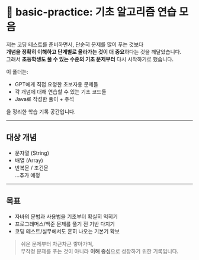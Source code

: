 # 📁 basic-practice: 기초 알고리즘 연습 모음

저는 코딩 테스트를 준비하면서, 단순히 문제를 많이 푸는 것보다<br>
**개념을 정확히 이해하고 단계별로 올라가는 것이 더 중요**하다는 것을 깨달았습니다. <br> 
그래서 **초등학생도 풀 수 있는 수준의 기초 문제부터** 다시 시작하기로 했습니다.<br>

이 폴더는:
- GPT에게 직접 요청한 초보자용 문제들
- 각 개념에 대해 연습할 수 있는 기초 코드들
- Java로 작성한 풀이 + 주석

을 정리한 학습 기록 공간입니다.

---

## 대상 개념

- 문자열 (String)
- 배열 (Array)
- 반복문 / 조건문  
...추가 예정

---

## 목표

- 자바의 문법과 사용법을 기초부터 확실히 익히기
- 프로그래머스/백준 문제를 풀기 전 기반 다지기
- 코딩 테스트/실무에서도 흔히 나오는 기본기 확보

> 쉬운 문제부터 차근차근 쌓아가며,  
> 무작정 문제를 푸는 것이 아니라 **이해 중심**으로 성장하기 위한 기록입니다.

